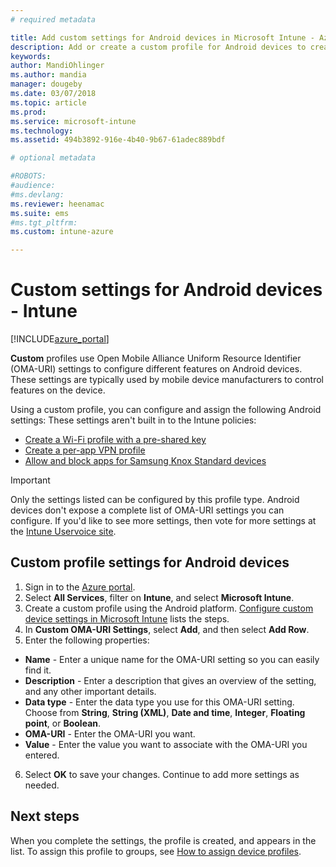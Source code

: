 ```yaml
---
# required metadata

title: Add custom settings for Android devices in Microsoft Intune - Azure | Microsoft Docs
description: Add or create a custom profile for Android devices to create a WiFi profile with a pre-shared key, create a per-app VPN profile, or allow/block apps for Samsung Knox Standard devices in Microsoft Intune
keywords:
author: MandiOhlinger
ms.author: mandia
manager: dougeby
ms.date: 03/07/2018
ms.topic: article
ms.prod:
ms.service: microsoft-intune
ms.technology:
ms.assetid: 494b3892-916e-4b40-9b67-61adec889bdf

# optional metadata

#ROBOTS:
#audience:
#ms.devlang:
ms.reviewer: heenamac
ms.suite: ems
#ms.tgt_pltfrm:
ms.custom: intune-azure

---
```


# Custom settings for Android devices - Intune

[!INCLUDE[azure_portal](./includes/azure_portal.md)]

**Custom** profiles use Open Mobile Alliance Uniform Resource Identifier (OMA-URI) settings to configure different features on Android devices. These settings are typically used by mobile device manufacturers to control features on the device.

Using a custom profile, you can configure and assign the following Android settings: These settings aren't built in to the Intune policies:

- [Create a Wi-Fi profile with a pre-shared key](/intune/wi-fi-profile-shared-key)
- [Create a per-app VPN profile](/intune/android-pulse-secure-per-app-vpn)
- [Allow and block apps for Samsung Knox Standard devices](/intune/samsung-knox-apps-allow-block)

>[!IMPORTANT]
> Only the settings listed can be configured by this profile type. Android devices don't expose a complete list of OMA-URI settings you can configure. If you'd like to see more settings, then vote for more settings at the [Intune Uservoice site](https://microsoftintune.uservoice.com/forums/291681-ideas).

## Custom profile settings for Android devices

1. Sign in to the [Azure portal](https://portal.azure.com). 
2. Select **All Services**, filter on **Intune**, and select **Microsoft Intune**.
3. Create a custom profile using the Android platform. [Configure custom device settings in Microsoft Intune](custom-settings-configure.md) lists the steps.
4. In **Custom OMA-URI Settings**, select **Add**, and then select **Add Row**.
5. Enter the following properties:

  - **Name** - Enter a unique name for the OMA-URI setting so you can easily find it.
  - **Description** - Enter a description that gives an overview of the setting, and any other important details.
  - **Data type** - Enter the data type you use for this OMA-URI setting. Choose from **String**, **String (XML)**, **Date and time**, **Integer**, **Floating point**, or **Boolean**.
  - **OMA-URI** - Enter the OMA-URI you want.
  - **Value** - Enter the value you want to associate with the OMA-URI you entered.

6. Select **OK** to save your changes. Continue to add more settings as needed.

## Next steps

When you complete the settings, the profile is created, and appears in the list. To assign this profile to groups, see [How to assign device profiles](device-profile-assign.md).